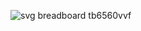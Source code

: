 ![svg breadboard tb6560vvf](https://user-images.githubusercontent.com/26324288/74507238-19374880-4efc-11ea-8a9e-3683f055dc30.png)

